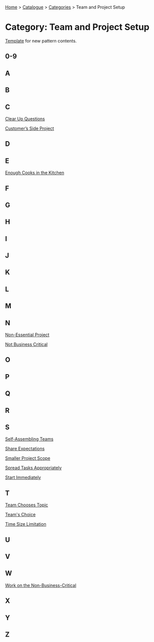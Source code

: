 [Home](../../README.md) > [Catalogue](../../Patterns_catalogue.md) > [Categories](categories.md) > Team and Project Setup
# Category: Team and Project Setup

[Template](../template.md) for new pattern contents.

## 0-9

## A

## B

## C
[Clear Up Questions](../Clear_Up_Questions.md)

[Customer’s Side Project](../Non-Essential_Project.md)

## D

## E
[Enough Cooks in the Kitchen](../Team_Size_Limitation.md)

## F

## G

## H

## I

## J

## K

## L

## M

## N
[Non-Essential Project](../Non-Essential_Project.md)

[Not Business Critical](../Non-Essential_Project.md)

## O

## P

## Q

## R

## S
[Self-Assembling Teams](../Self-Assembling_Teams.md)

[Share Expectations](../Share_Expectations.md)

[Smaller Project Scope](../Smaller_Project_Scope.md)

[Spread Tasks Appropriately](../Spread_Tasks_Appropriately.md)

[Start Immediately](../Start_Immediately.md)

## T
[Team Chooses Topic](../Teams_Choice.md)

[Team's Choice](../Teams_Choice.md)

[Time Size Limitation](../Team_Size_Limitation.md)

## U

## V

## W
[Work on the Non-Business-Critical](../Non-Essential_Project.md)

## X

## Y

## Z
